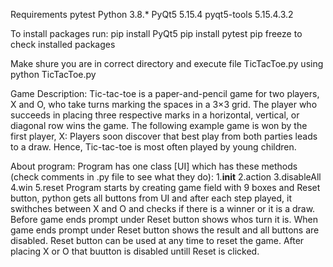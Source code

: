 Requirements
  pytest
  Python 3.8.*
  PyQt5 5.15.4
  pyqt5-tools 5.15.4.3.2
  
To install packages run:
  pip install PyQt5
  pip install pytest
  pip freeze to check installed packages
  
  
Make shure you are in correct directory and execute file TicTacToe.py using python TicTacToe.py

Game Description:
  Tic-tac-toe is a paper-and-pencil game for two players, X and O, who take
  turns marking the spaces in a 3×3 grid. The player who succeeds in placing
  three respective marks in a horizontal, vertical, or diagonal row wins the
  game. The following example game is won by the first player, X: Players soon
  discover that best play from both parties leads to a draw. Hence,
  Tic-tac-toe is most often played by young children.

About program:
  Program has one class [UI] which has these methods (check comments in .py file to see what they do):
                1.__init__
                2.action
                3.disableAll
                4.win
                5.reset
  Program starts by creating game field with 9 boxes and Reset button, python gets all buttons from UI and after each step played, it swithches between X and O and checks if there is a winner or it is a draw. Before game ends prompt under Reset button shows whos turn it is. When game ends prompt under Reset button shows the result and all buttons are disabled. Reset button can be used at any time to reset the game. After placing X or O that buutton is disabled untill Reset is clicked.
